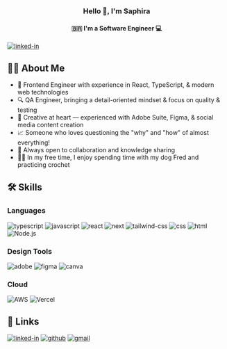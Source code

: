 <!-- ### Hi there 👋 -->

<h3 align="center">
Hello 👋, I'm Saphira
</h3>

<h4 align="center">
🇧🇷 I'm a Software Engineer 💻
</h4> 

[![linked-in](https://img.shields.io/badge/LinkedIn-0077B5?style=for-the-badge&logo=LinkedIn&logoColor=white)](https://www.linkedin.com/in/saphira-cardoso/)

## 👩‍💻 About Me
<ul>
  <li>💼 Frontend Engineer with experience in React, TypeScript, & modern web technologies</li>
  <li>🔍 QA Engineer, bringing a detail-oriented mindset & focus on quality & testing</li>
  <li>🎨 Creative at heart — experienced with Adobe Suite, Figma, & social media content creation</li>
  <li>📈 Someone who loves questioning the "why" and "how" of almost everything!</li>
  <li>🌱 Always open to collaboration and knowledge sharing</li>
  <li>🧶🐶 In my free time, I enjoy spending time with my dog Fred and practicing crochet</li>
</ul>


## 🛠️ Skills

### Languages
![typescript](https://img.shields.io/badge/TypeScript-3178C6?style=for-the-badge&logo=typescript&logoColor=white)
![javascript](https://img.shields.io/badge/JavaScript-323330?style=for-the-badge&logo=javascript&logoColor=F7DF1E)
![react](https://img.shields.io/badge/React-20232A?style=for-the-badge&logo=react&logoColor=61DAFB)
![next](https://img.shields.io/badge/Next-000000?style=for-the-badge&logo=nextdotjs&logoColor=FFFFFF)
![tailwind-css](https://img.shields.io/badge/tailwind_css-06B6D4?style=for-the-badge&logo=tailwind-css&logoColor=white)
![css](https://img.shields.io/badge/CSS3-1572B6?style=for-the-badge&logo=css3&logoColor=white)
![html](https://img.shields.io/badge/HTML5-E34F26?style=for-the-badge&logo=html5&logoColor=white)
![Node.js](https://img.shields.io/badge/Node.js-43853D?style=for-the-badge&logo=node.js&logoColor=white)

### Design Tools
![adobe](https://img.shields.io/badge/Adobe-FF0000?style=for-the-badge&logo=adobe&logoColor=white)
![figma](https://img.shields.io/badge/figma-000000?style=for-the-badge&logo=figma&logoColor=white)
![canva](https://img.shields.io/badge/canva-00C4CC?style=for-the-badge&logo=canva&logoColor=white)

### Cloud
![AWS](https://img.shields.io/badge/AWS-%23FF9900.svg?style=for-the-badge&logo=amazon-aws&logoColor=white)
![Vercel](https://img.shields.io/badge/vercel-%23000000.svg?style=for-the-badge&logo=vercel&logoColor=white)

## 🔗 Links
[![linked-in](https://img.shields.io/badge/LinkedIn-0077B5?style=for-the-badge&logo=LinkedIn&logoColor=white)](https://www.linkedin.com/in/saphira-cardoso/)
[![github](https://img.shields.io/badge/GitHub-000000?style=for-the-badge&logo=GitHub&logoColor=white)](https://github.com/saphiraxx)
[![gmail](https://img.shields.io/badge/Gmail-D14836?style=for-the-badge&logo=Gmail&logoColor=white)](mailto:saphicardoso@gmail.com)




